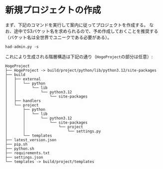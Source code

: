 # 新規プロジェクトの作成
まず、下記のコマンドを実行して案内に従ってプロジェクトを作成する。
なお、途中でS3バケット名を求められるので、予め作成しておくことを推奨する（バケット名は全世界でユニークである必要がある）。
```
had-admin.py -s
```
これにより生成される階層構造は下記の通り（`HogeProject`の部分は任意）:
```
HogeProject
├── HogeProject -> build/project/python/lib/python3.12/site-packages
├── build
│   ├── external
│   │   └── python
│   │       └── lib
│   │           └── python3.12
│   │               └── site-packages
│   ├── handlers
│   └── project
│       ├── python
│       │   └── lib
│       │       └── python3.12
│       │           └── site-packages
│       │               └── project
│       │                   └── settings.py
│       └── templates
├── latest_version.json
├── pip.sh
├── python.sh
├── requirements.txt
├── settings.json
└── templates -> build/project/templates
```

